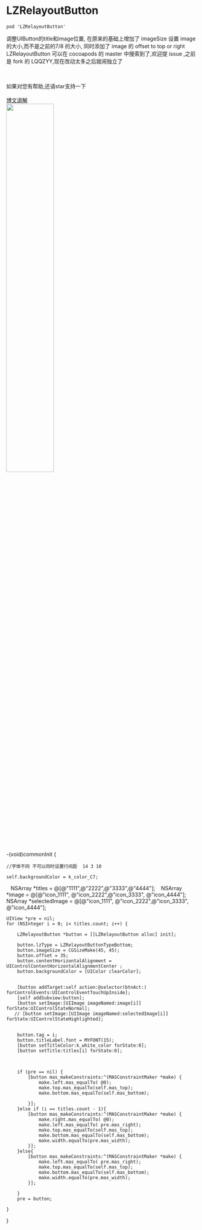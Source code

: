 # LZRelayoutButton
```
pod 'LZRelayoutButton'
```
调整UIButton的title和image位置,
在原来的基础上增加了 imageSize 设置 image 的大小,而不是之前的7/8 的大小, 同时添加了 image 的 offset to top or right        LZRelayoutButton 可以在 cocoapods 的 master 中搜索到了,欢迎提 issue ,之前是 fork 的 LQQZYY,现在改动太多之后就闹独立了
##

<br>如果对您有帮助,还请star支持一下
<br>
<br>[博文讲解](http://blog.csdn.net/lqq200912408/article/details/51323336)
<br>
<img src="https://github.com/LQQZYY/LZButtonCategory/blob/master/LZButton.png" width="50%" height="50%" />
````

````

-(void)commonInit
{
    
    //字体不同 不可以同时设置行间距  14 3 10

    self.backgroundColor = k_color_C7;
    NSArray *titles = @[@"1111",@"2222",@"3333",@"4444"];
    NSArray *image  = @[@"icon_1111", @"icon_2222",@"icon_3333", @"icon_4444"];
    NSArray *selectedImage  = @[@"icon_1111", @"icon_2222",@"icon_3333", @"icon_4444"];
    
    
    UIView *pre = nil;
    for (NSInteger i = 0; i< titles.count; i++) {
        
        LZRelayoutButton *button = [[LZRelayoutButton alloc] init];
        
        button.lzType = LZRelayoutButtonTypeBottom;
        button.imageSize = CGSizeMake(45, 45);
        button.offset = 35;
        button.contentHorizontalAlignment = UIControlContentHorizontalAlignmentCenter ;
        button.backgroundColor = [UIColor clearColor];
        
        
        [button addTarget:self action:@selector(btnAct:) forControlEvents:UIControlEventTouchUpInside];
        [self addSubview:button];
        [button setImage:[UIImage imageNamed:image[i]] forState:UIControlStateNormal];
       // [button setImage:[UIImage imageNamed:selectedImage[i]] forState:UIControlStateHighlighted];
        
        
        button.tag = i;
        button.titleLabel.font = MYFONT(15);
        [button setTitleColor:k_white_color forState:0];
        [button setTitle:titles[i] forState:0];
        
        
        
        if (pre == nil) {
            [button mas_makeConstraints:^(MASConstraintMaker *make) {
                make.left.mas_equalTo( @0);
                make.top.mas_equalTo(self.mas_top);
                make.bottom.mas_equalTo(self.mas_bottom);

            }];
        }else if (i == titles.count - 1){
            [button mas_makeConstraints:^(MASConstraintMaker *make) {
                make.right.mas_equalTo( @0);
                make.left.mas_equalTo( pre.mas_right);
                make.top.mas_equalTo(self.mas_top);
                make.bottom.mas_equalTo(self.mas_bottom);
                make.width.equalTo(pre.mas_width);
            }];
        }else{
            [button mas_makeConstraints:^(MASConstraintMaker *make) {
                make.left.mas_equalTo( pre.mas_right);
                make.top.mas_equalTo(self.mas_top);
                make.bottom.mas_equalTo(self.mas_bottom);
                make.width.equalTo(pre.mas_width);
            }];
            
        }
        pre = button;
        
    }
    
}
````
